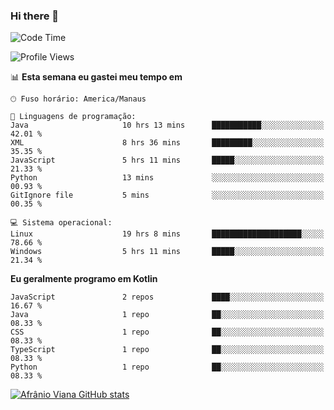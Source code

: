 ### Hi there 👋

<!--
**afranio-viana/afranio-viana** is a ✨ _special_ ✨ repository because its `README.md` (this file) appears on your GitHub profile.

Here are some ideas to get you started:

- 🔭 I’m currently working on ...
- 🌱 I’m currently learning ...
- 👯 I’m looking to collaborate on ...
- 🤔 I’m looking for help with ...
- 💬 Ask me about ...
- 📫 How to reach me: ...
- 😄 Pronouns: ...
- ⚡ Fun fact: ...
-->
<!--START_SECTION:waka-->
![Code Time](http://img.shields.io/badge/Code%20Time-121%20hrs%206%20mins-blue)

![Profile Views](http://img.shields.io/badge/Visualizac%C3%B5es%20do%20perfil-6-blue)

📊 **Esta semana eu gastei meu tempo em** 

```text
🕑︎ Fuso horário: America/Manaus

💬 Linguagens de programação: 
Java                     10 hrs 13 mins      ███████████░░░░░░░░░░░░░░   42.01 % 
XML                      8 hrs 36 mins       █████████░░░░░░░░░░░░░░░░   35.35 % 
JavaScript               5 hrs 11 mins       █████░░░░░░░░░░░░░░░░░░░░   21.33 % 
Python                   13 mins             ░░░░░░░░░░░░░░░░░░░░░░░░░   00.93 % 
GitIgnore file           5 mins              ░░░░░░░░░░░░░░░░░░░░░░░░░   00.35 % 

💻 Sistema operacional: 
Linux                    19 hrs 8 mins       ████████████████████░░░░░   78.66 % 
Windows                  5 hrs 11 mins       █████░░░░░░░░░░░░░░░░░░░░   21.34 % 
```

**Eu geralmente programo em Kotlin** 

```text
JavaScript               2 repos             ████░░░░░░░░░░░░░░░░░░░░░   16.67 % 
Java                     1 repo              ██░░░░░░░░░░░░░░░░░░░░░░░   08.33 % 
CSS                      1 repo              ██░░░░░░░░░░░░░░░░░░░░░░░   08.33 % 
TypeScript               1 repo              ██░░░░░░░░░░░░░░░░░░░░░░░   08.33 % 
Python                   1 repo              ██░░░░░░░░░░░░░░░░░░░░░░░   08.33 % 
```




<!--END_SECTION:waka-->
[![Afrânio Viana GitHub stats](https://github-readme-stats.vercel.app/api?username=afranio-viana)](https://github.com/anuraghazra/github-readme-stats)
